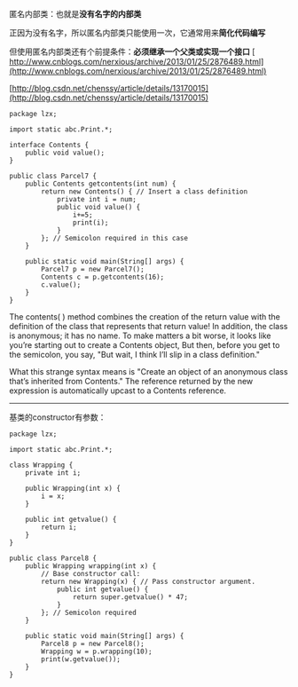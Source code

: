 匿名内部类：也就是**没有名字的内部类**

正因为没有名字，所以匿名内部类只能使用一次，它通常用来**简化代码编写**

但使用匿名内部类还有个前提条件：**必须继承一个父类或实现一个接口**
[
http://www.cnblogs.com/nerxious/archive/2013/01/25/2876489.html](http://www.cnblogs.com/nerxious/archive/2013/01/25/2876489.html)

[http://blog.csdn.net/chenssy/article/details/13170015](http://blog.csdn.net/chenssy/article/details/13170015)

	package lzx;
    
    import static abc.Print.*;
    
    interface Contents {
    	public void value();
    }
    
    public class Parcel7 {
    	public Contents getcontents(int num) {
    		return new Contents() { // Insert a class definition
    			private int i = num;
    			public void value() {
    				i+=5;
    				print(i);
    			}
    		}; // Semicolon required in this case
    	}
    
    	public static void main(String[] args) {
    		Parcel7 p = new Parcel7();
    		Contents c = p.getcontents(16);
    		c.value();
    	}
    }

The contents( ) method combines the creation of the return value with the definition of the
class that represents that return value! In addition, the class is anonymous; it has no name.
To make matters a bit worse, it looks like you’re starting out to create a Contents object, But
then, before you get to the semicolon, you say, "But wait, I think I’ll slip in a class definition."  

What this strange syntax means is "Create an object of an anonymous class that’s inherited
from Contents." The reference returned by the new expression is automatically upcast to a
Contents reference.

---
基类的constructor有参数： 
   
    package lzx;
    
    import static abc.Print.*;
    
    class Wrapping {
    	private int i;
    
    	public Wrapping(int x) {
    		i = x;
    	}
    
    	public int getvalue() {
    		return i;
    	}
    }
    
    public class Parcel8 {
    	public Wrapping wrapping(int x) {
    		// Base constructor call:
    		return new Wrapping(x) { // Pass constructor argument.
    			public int getvalue() {
    				return super.getvalue() * 47;
    			}
    		}; // Semicolon required
    	}
    
    	public static void main(String[] args) {
    		Parcel8 p = new Parcel8();
    		Wrapping w = p.wrapping(10);
    		print(w.getvalue());
    	}
    }
    





